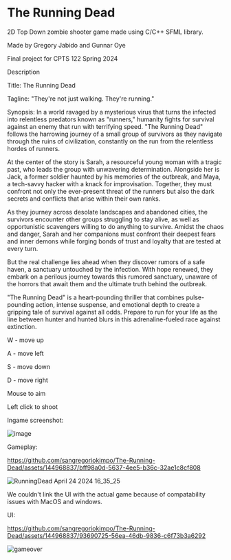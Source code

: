 # The Running Dead
 2D Top Down zombie shooter game made using C/C++ SFML library. 

Made by Gregory Jabido and Gunnar Oye

Final project for CPTS 122 Spring 2024

Description

Title: The Running Dead

Tagline: "They're not just walking. They're running."

Synopsis:
In a world ravaged by a mysterious virus that turns the infected into relentless predators known as "runners," humanity fights for survival against an enemy that run with terrifying speed. "The Running Dead" follows the harrowing journey of a small group of survivors as they navigate through the ruins of civilization, constantly on the run from the relentless hordes of runners.

At the center of the story is Sarah, a resourceful young woman with a tragic past, who leads the group with unwavering determination. Alongside her is Jack, a former soldier haunted by his memories of the outbreak, and Maya, a tech-savvy hacker with a knack for improvisation. Together, they must confront not only the ever-present threat of the runners but also the dark secrets and conflicts that arise within their own ranks.

As they journey across desolate landscapes and abandoned cities, the survivors encounter other groups struggling to stay alive, as well as opportunistic scavengers willing to do anything to survive. Amidst the chaos and danger, Sarah and her companions must confront their deepest fears and inner demons while forging bonds of trust and loyalty that are tested at every turn.

But the real challenge lies ahead when they discover rumors of a safe haven, a sanctuary untouched by the infection. With hope renewed, they embark on a perilous journey towards this rumored sanctuary, unaware of the horrors that await them and the ultimate truth behind the outbreak.

"The Running Dead" is a heart-pounding thriller that combines pulse-pounding action, intense suspense, and emotional depth to create a gripping tale of survival against all odds. Prepare to run for your life as the line between hunter and hunted blurs in this adrenaline-fueled race against extinction.


W - move up

A - move left

S - move down

D - move right

Mouse to aim

Left click to shoot

Ingame screenshot:

![image](https://github.com/sangregoriokimpo/The-Running-Dead/assets/144968837/1d670262-3cd1-4c79-a08f-01101f0f67c5)

Gameplay:

https://github.com/sangregoriokimpo/The-Running-Dead/assets/144968837/bff98a0d-5637-4ee5-b36c-32ae1c8cf808

![RunningDead April 24 2024 16_35_25](https://github.com/sangregoriokimpo/The-Running-Dead/assets/144968837/ae2f0fb4-81a0-4709-8300-785432be7a73)

We couldn't link the UI with the actual game because of compatability issues with MacOS and windows. 

UI:

https://github.com/sangregoriokimpo/The-Running-Dead/assets/144968837/93690725-56ea-46db-9836-c6f73b3a6292

![gameover](https://github.com/sangregoriokimpo/The-Running-Dead/assets/144968837/8ae6780b-5086-4fad-a2f7-64a936705eac)


